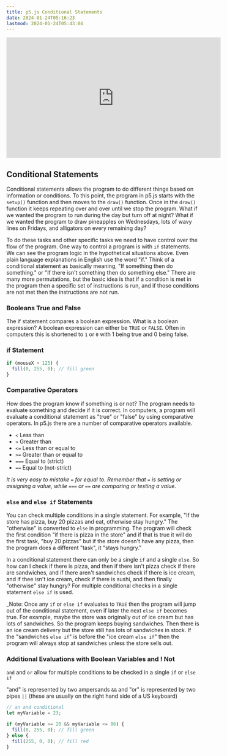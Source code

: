 ```yaml
---
title: p5.js Conditional Statements
date: 2024-01-24T05:16:23
lastmod: 2024-01-24T05:43:04
---
```


<div class="iframe-16-9-container">
<iframe class="youTubeIframe" width="560" height="315" src="https://www.youtube.com/embed/ka-LMj_VfNU?si=4VE4Zv64WjUsEo2t?rel=0" title="YouTube video player" frameborder="0" allow="accelerometer; autoplay; clipboard-write; encrypted-media; gyroscope; picture-in-picture; web-share" allowfullscreen></iframe>
</div>

## Conditional Statements

Conditional statements allows the program to do different things based on information or conditions. To this point, the program in p5.js starts with the `setup()` function and then moves to the `draw()` function. Once in the `draw()` function it keeps repeating over and over until we stop the program. What if we wanted the program to run during the day but turn off at night? What if we wanted the program to draw pineapples on Wednesdays, lots of wavy lines on Fridays, and alligators on every remaining day?

To do these tasks and other specific tasks we need to have control over the flow of the program. One way to control a program is with `if` statements. We can see the program logic in the hypothetical situations above. Even plain language explanations in English use the word "if." Think of a conditional statement as basically meaning, "If something then do something." or "If there isn't something then do something else." There are many more permutations, but the basic idea is that if a condition is met in the program then a specific set of instructions is run, and if those conditions are not met then the instructions are not run.

### Booleans True and False

The if statement compares a boolean expression. What is a boolean expression? A boolean expression can either be `TRUE` or `FALSE`. Often in computers this is shortened to `1` or `0` with 1 being true and 0 being false.

### if Statement

```javascript
if (mouseX > 125) {
  fill(0, 255, 0); // fill green
}
```

### Comparative Operators

How does the program know if something is or not? The program needs to evaluate something and decide if it is correct. In computers, a program will evaluate a conditional statement as "true" or "false" by using comparative operators. In p5.js there are a number of comparative operators available.

- `<` Less than
- `>` Greater than
- `<=` Less than or equal to
- `>=` Greater than or equal to
- `===` Equal to (strict)
- `==` Equal to (not-strict)

_It is very easy to mistake `=` for equal to. Remember that `=` is setting or assigning a value, while `===` or `==` are comparing or testing a value._

### `else` and `else if` Statements

You can check multiple conditions in a single statement. For example, "If the store has pizza, buy 20 pizzas and eat, otherwise stay hungry." The "otherwise" is converted to `else` in programming. The program will check the first condition "if there is pizza in the store" and if that is true it will do the first task, "buy 20 pizzas" but if the store doesn't have any pizza, then the program does a different "task", it "stays hungry."

In a conditional statement there can only be a single `if` and a single `else`. So how can I check if there is pizza, and then if there isn't pizza check if there are sandwiches, and if there aren't sandwiches check if there is ice cream, and if thee isn't ice cream, check if there is sushi, and then finally "otherwise" stay hungry? For multiple conditional checks in a single statement `else if` is used.

\_Note: Once any `if` or `else if` evaluates to `TRUE` then the program will jump out of the conditional statement, even if later the next `else if` becomes true. For example, maybe the store was originally out of ice cream but has lots of sandwiches. So the program keeps buying sandwiches. Then there is an ice cream delivery but the store still has lots of sandwiches in stock. If the "sandwiches `else if`" is before the "ice cream `else if`" then the program will always stop at sandwiches unless the store sells out.

### Additional Evaluations with Boolean Variables and ! Not

`and` and `or` allow for multiple conditions to be checked in a single `if` or `else if`

"and" is represented by two ampersands `&&` and "or" is represented by two pipes `||` (these are usually on the right hand side of a US keyboard)

```javascript
// an and conditional
let myVariable = 23;

if (myVariable >= 20 && myVariable <= 86) {
  fill(0, 255, 0); // fill green
} else {
  fill(255, 0, 0); // fill red
}
```
